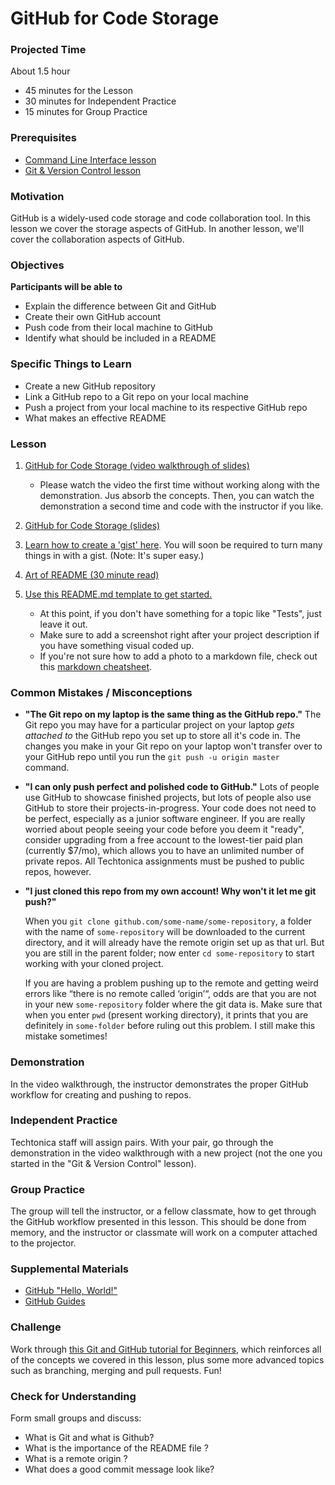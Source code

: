 # GitHub for Code Storage

### Projected Time
About 1.5 hour
- 45 minutes for the Lesson
- 30 minutes for Independent Practice
- 15 minutes for Group Practice

### Prerequisites
- [Command Line Interface lesson](/command-line/command-line-interface.md)
- [Git & Version Control lesson](/git-version-control/git-version-control.md)

### Motivation
GitHub is a widely-used code storage and code collaboration tool. In this lesson we cover the storage aspects of GitHub. In another lesson, we'll cover the collaboration aspects of GitHub.

### Objectives
**Participants will be able to**
- Explain the difference between Git and GitHub
- Create their own GitHub account
- Push code from their local machine to GitHub
- Identify what should be included in a README

### Specific Things to Learn
- Create a new GitHub repository
- Link a GitHub repo to a Git repo on your local machine
- Push a project from your local machine to its respective GitHub repo
- What makes an effective README

### Lesson

1. [GitHub for Code Storage (video walkthrough of slides)](https://drive.google.com/file/d/1GRBWkRUmB2IAtHrs9wXid3HEdAtGsUZo/view?usp=sharing)
    * Please watch the video the first time without working along with the demonstration. Jus absorb the concepts. Then, you can watch the demonstration a second time and code with the instructor if you like.

1. [GitHub for Code Storage (slides)](https://docs.google.com/presentation/d/1wlhPFx4oq3xWWdPqwf8CP6cmcuo7gaQ0UeOcKocSjp8/edit?usp=sharing)

1. [Learn how to create a 'gist' here](https://help.github.com/en/articles/creating-gists). You will soon be required to turn many things in with a gist.  (Note: It's super easy.)

1. [Art of README (30 minute read)](https://github.com/noffle/art-of-readme)

1. [Use this README.md template to get started.](https://gist.github.com/PurpleBooth/109311bb0361f32d87a2) 
    * At this point, if you don't have something for a topic like "Tests", just leave it out. 
    * Make sure to add a screenshot right after your project description if you have something visual coded up. 
    * If you're not sure how to add a photo to a markdown file, check out this [markdown cheatsheet](https://github.com/adam-p/markdown-here/wiki/Markdown-Cheatsheet).

### Common Mistakes / Misconceptions

- **"The Git repo on my laptop is the same thing as the GitHub repo."** The Git repo you may have for a particular project on your laptop _gets attached to_ the GitHub repo you set up to store all it's code in. The changes you make in your Git repo on your laptop won't transfer over to your GitHub repo until you run the `git push -u origin master` command.

- **"I can only push perfect and polished code to GitHub."** Lots of people use GitHub to showcase finished projects, but lots of people also use GitHub to store their projects-in-progress. Your code does not need to be perfect, especially as a junior software engineer. If you are really worried about people seeing your code before you deem it "ready", consider upgrading from a free account to the lowest-tier paid plan (currently $7/mo), which allows you to have an unlimited number of private repos. All Techtonica assignments must be pushed to public repos, however.

- **"I just cloned this repo from my own account!  Why won't it let me git push?"**

   When you `git clone github.com/some-name/some-repository`,  a folder with the name of `some-repository` will be downloaded to the current directory, and it will already have the remote origin set up as that url.  But you are still in the parent folder; now enter `cd some-repository` to start working with your cloned project.

   If you are having a problem pushing up to the remote and getting weird errors like “there is no remote called ‘origin’“, odds are that you are not in your new `some-repository` folder where the git data is.  Make sure that when you enter `pwd` (present working directory),  it prints that you are definitely in `some-folder` before ruling out this problem.  I still make this mistake sometimes!


### Demonstration

In the video walkthrough, the instructor demonstrates the proper GitHub workflow for creating and pushing to repos.


### Independent Practice

Techtonica staff will assign pairs. With your pair, go through the demonstration in the video walkthrough with a new project (not the one you started in the "Git & Version Control" lesson).

### Group Practice

The group will tell the instructor, or a fellow classmate, how to get through the GitHub workflow presented in this lesson. This should be done from memory, and the instructor or classmate will work on a computer attached to the projector.

### Supplemental Materials

- [GitHub "Hello, World!"](https://guides.github.com/activities/hello-world/)
- [GitHub Guides](https://guides.github.com/)

### Challenge
Work through [this Git and GitHub tutorial for Beginners](http://product.hubspot.com/blog/git-and-github-tutorial-for-beginners), which reinforces all of the concepts we covered in this lesson, plus some more advanced topics such as branching, merging and pull requests. Fun!

### Check for Understanding

Form small groups and discuss:

   - What is Git and what is Github?
   - What is the importance of the README file ?
   - What is a remote origin ?
   - What does a good commit message look like?
